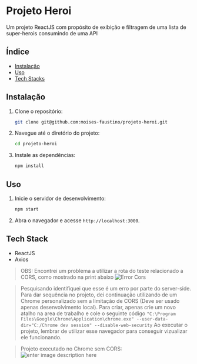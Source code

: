 
# Projeto Heroi

Um projeto ReactJS com propósito de exibição e filtragem de uma lista de super-herois consumindo de uma API

## Índice

- [Instalação](#instalação)
- [Uso](#uso)
- [Tech Stacks](#tech-stack)

## Instalação

1. Clone o repositório:
    ```bash
    git clone git@github.com:moises-faustino/projeto-heroi.git
    ```

2. Navegue até o diretório do projeto:
    ```bash
    cd projeto-heroi
    ```

3. Instale as dependências:
    ```bash
    npm install
    ```

## Uso

1. Inicie o servidor de desenvolvimento:
    ```bash
    npm start
    ```

2. Abra o navegador e acesse `http://localhost:3000`.

## Tech Stack
* ReactJS
* Axios


> OBS: Encontrei um problema a utilizar a rota do teste relacionado a CORS, como mostrado na print abaixo
![Error Cors](https://i.imgur.com/yKwWfPm.png)

>  Pesquisando identifiquei que esse é um erro por parte do server-side.
>  Para dar sequência no projeto, dei continuação utilizando de um Chrome personalizado sem a limitação de CORS (Deve ser usado apenas desenvolvimento local).
>  Para criar, apenas crie um novo atalho na area de trabalho e cole o seguinte código `"C:\Program Files\Google\Chrome\Application\chrome.exe" --user-data-dir="C:/Chrome dev session" --disable-web-security`
> Ao executar o projeto, lembrar de utilizar esse navegador para conseguir vizualizar ele funcionando.

> Projeto executado no Chrome sem CORS:
![enter image description here](https://i.imgur.com/YhduhU4.png)
